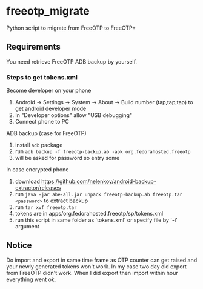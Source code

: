 # freeotp_migrate

Python script to migrate from FreeOTP to FreeOTP+

## Requirements

You need retrieve FreeOTP ADB backup by yourself.

### Steps to get tokens.xml

Become developer on your phone
1. Android -> Settings -> System -> About -> Build number (tap,tap,tap) to get android developer mode
2. In "Developer options" allow "USB debugging"
3. Connect phone to PC

ADB backup (case for FreeOTP)
1. install `adb` package
2. run `adb backup -f freeotp-backup.ab -apk org.fedorahosted.freeotp`
3. will be asked for password so entry some <password>

In case encrypted phone
1. download https://github.com/nelenkov/android-backup-extractor/releases
2. run `java -jar abe-all.jar unpack freeotp-backup.ab freeotp.tar <password>` to extract backup
3. run `tar xvf freeotp.tar`
4. tokens are in apps/org.fedorahosted.freeotp/sp/tokens.xml
5. run this script in same folder as 'tokens.xml' or specify file by '-i' argument

## Notice

Do import and export in same time frame as OTP counter can get raised and your newly generated tokens won't work.
In my case two day old export from FreeOTP didn't work. When I did export then import within hour everything went ok.
